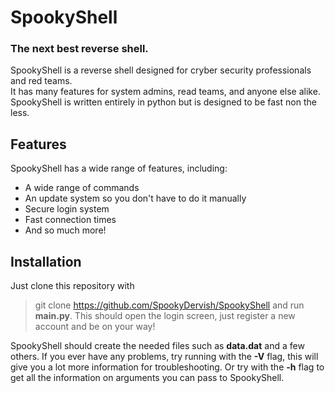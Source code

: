 # SpookyShell
### The next best reverse shell.

SpookyShell is a reverse shell designed for cryber security professionals and red teams.  
It has many features for system admins, read teams, and anyone else alike.  
SpookyShell is written entirely in python but is designed to be fast non the less.

## Features
SpookyShell has a wide range of features, including:
  * A wide range of commands
  * An update system so you don't have to do it manually
  * Secure login system
  * Fast connection times
  * And so much more!
 
 ## Installation
 Just clone this repository with
 > git clone https://github.com/SpookyDervish/SpookyShell 
 and run **main.py**.
 This should open the login screen, just register a new account and be on your way!
 
 SpookyShell should create the needed files such as **data.dat** and a few others.
 If you ever have any problems, try running with the **-V** flag, this will give you a lot more information
 for troubleshooting. Or try with the **-h** flag to get all the information on arguments you can pass to SpookyShell.
